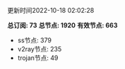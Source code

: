 更新时间2022-10-18 02:02:28

**总订阅: 73**
**总节点: 1920**
**有效节点: 663**
- ss节点: 379
- v2ray节点: 235
- trojan节点: 49
